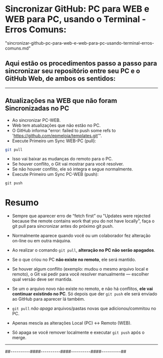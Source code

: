 # Sincronizar GitHub: PC para WEB e WEB para PC, usando o Terminal - Erros Comuns:
"sincronizar-github-pc-para-web-e-web-para-pc-usando-terminal-erros-comuns.md"

## Aqui estão os **procedimentos passo a passo** para sincronizar seu repositório entre seu PC e o GitHub Web, de ambos os sentidos:

***

## Atualizações na WEB que não foram Sincronizadas no PC

- Ao sincronizar PC-WEB.
- Web tem atualizações que não estão no PC.
- O GitHub informa "error: failed to push some refs to 'https://github.com/epmeloia/templates.git'".
- Execute Primeiro um Sync WEB-PC (pull):
```bash
git pull
```
- Isso vai baixar as mudanças do remoto para o PC.
- Se houver conflito, o Git vai mostrar para você resolver.
- Se não houver conflito, ele só integra e segue normalmente.
- Execute Primeiro um Sync PC-WEB (push):
```
git push
```


# Resumo
- Sempre que aparecer erro de “fetch first” ou "Updates were rejected because the remote contains work that you do not have locally", faça o git pull para sincronizar antes do próximo git push.

- Normalmente aparece quando você ou um colaborador fez alteração on-line ou em outra máquina.

- Ao realizar o comando `git pull`, **alteração no PC não serão apagados**.
- Se o que criou no PC **não existe no remoto**, ele será mantido.
- Se houver algum conflito (exemplo: mudou o mesmo arquivo local e remoto), o Git vai pedir para você resolver manualmente — escolher qual versão deve ser mantida.
- Se um o arquivo novo não existe no remoto, e não há conflitos, **ele vai continuar existindo no PC**. Só depois que der `git push` ele será enviado ao GitHub para aparecer lá também.
- `git pull` *não apaga* arquivos/pastas novas que adicionou/commitou no PC.
- Apenas mescla as alterações Local (PC) ↔ Remoto (WEB).
- Só apaga se você remover localmente e executar `git push` após o merge.

***





##----------####----------####----------####----------##